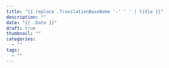 ```yaml
---
title: "{{ replace .TranslationBaseName '-' ' ' | title }}"
description: ""
date: "{{ .Date }}"
draft: true
thumbnail: ""
categories:
  - ""
tags:
  - ""
---
```

